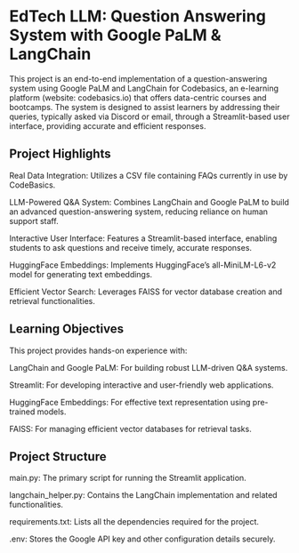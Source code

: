 # EdTech LLM: Question Answering System with Google PaLM & LangChain

This project is an end-to-end implementation of a question-answering system using Google PaLM and LangChain for Codebasics, an e-learning platform (website: codebasics.io) that offers data-centric courses and bootcamps. The system is designed to assist learners by addressing their queries, typically asked via Discord or email, through a Streamlit-based user interface, providing accurate and efficient responses.

## **Project Highlights**

Real Data Integration: Utilizes a CSV file containing FAQs currently in use by CodeBasics.

LLM-Powered Q&A System: Combines LangChain and Google PaLM to build an advanced question-answering system, reducing reliance on human support staff.

Interactive User Interface: Features a Streamlit-based interface, enabling students to ask questions and receive timely, accurate responses.

HuggingFace Embeddings: Implements HuggingFace’s all-MiniLM-L6-v2 model for generating text embeddings.

Efficient Vector Search: Leverages FAISS for vector database creation and retrieval functionalities.

## **Learning Objectives**

This project provides hands-on experience with:

LangChain and Google PaLM: For building robust LLM-driven Q&A systems.

Streamlit: For developing interactive and user-friendly web applications.

HuggingFace Embeddings: For effective text representation using pre-trained models.

FAISS: For managing efficient vector databases for retrieval tasks.

## **Project Structure**

main.py: The primary script for running the Streamlit application.

langchain_helper.py: Contains the LangChain implementation and related functionalities.

requirements.txt: Lists all the dependencies required for the project.

.env: Stores the Google API key and other configuration details securely.
